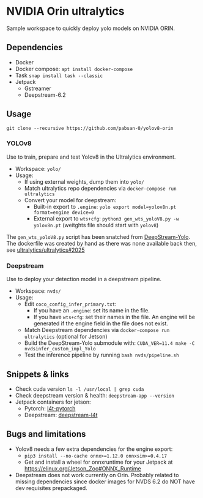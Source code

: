 # NVIDIA Orin ultralytics

Sample workspace to quickly deploy yolo models on NVIDIA ORIN.

## Dependencies

- Docker
- Docker compose: `apt install docker-compose`
- Task `snap install task --classic`
- Jetpack 
    - Gstreamer
    - Deepstream-6.2

## Usage

```
git clone --recursive https://github.com/pabsan-0/yolov8-orin
```

### YOLOv8

Use to train, prepare and test Yolov8 in the Ultralytics environment.

- Workspace: `yolo/` 
- Usage:
    - If using external weights, dump them into `yolo/`
    - Match ultralytics repo dependencies via `docker-compose run ultralytics`
    - Convert your model for deepstream:
        - Built-in export to `.engine`: `yolo export model=yolov8n.pt format=engine device=0`
        - External export to `wts+cfg`: `python3 gen_wts_yoloV8.py -w yolov8n.pt` (weitghts file should start with `yolov8`)

The `gen_wts_yoloV8.py` script has been snatched from [DeepStream-Yolo](https://github.com/marcoslucianops/DeepStream-Yolo). The dockerfile was created by hand as there was none available back then, see [ultralytics/ultralytics#2025](https://github.com/ultralytics/ultralytics/issues/2025)


### Deepstream

Use to deploy your detection model in a deepstream pipeline.

- Workspace: `nvds/` 
- Usage:
    - Edit `coco_config_infer_primary.txt`:
        - If you have an `.engine`: set its name in the file.
        - If you have `wts+cfg`: set their names in the file. An engine will be generated if the engine field in the file does not exist. 
    - Match Deepstream dependencies via `docker-compose run ultralytics` (optional for Jetson)
    - Build the DeepStream-Yolo submodule with: `CUDA_VER=11.4 make -C nvdsinfer_custom_impl_Yolo`
    - Test the inference pipeline by running `bash nvds/pipeline.sh`  
  
## Snippets & links

- Check cuda version `ls -l /usr/local | grep cuda`
- Check deepstream version & health: `deepstream-app --version`
- Jetpack containers for jetson:
    - Pytorch: [l4t-pytorch](https://catalog.ngc.nvidia.com/orgs/nvidia/containers/l4t-pytorch/tags)
    - Deepstream: [deepstream-l4t](https://catalog.ngc.nvidia.com/orgs/nvidia/containers/deepstream-l4t/tags)

## Bugs and limitations

- Yolov8 needs a few extra dependencies for the engine export:
    - `pip3 install --no-cache onnx>=1.12.0 onnxsim>=0.4.17 `
    - Get and install a wheel for onnxruntime for your Jetpack at https://elinux.org/Jetson_Zoo#ONNX_Runtime
- Deepstream does not work currently on Orin. Probably related to missing dependencies since docker images for NVDS 6.2 do NOT have dev requisites prepackaged.


<!-- 

```
sudo apt install -y libgstreamer1.0-0 gstreamer1.0-tools gstreamer1.0-plugins-good gstreamer1.0-plugins-bad gstreamer1.0-plugins-ugly gstreamer1.0-libav libgstrtspserver-1.0-0 libjansson4
```

-->